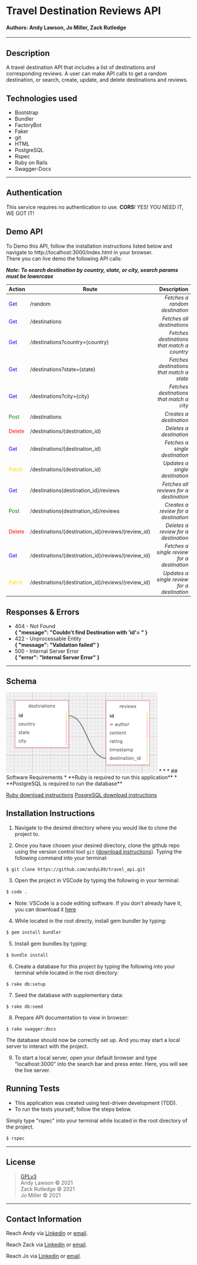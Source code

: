 # Travel Destination Reviews API
#### **Authors: Andy Lawson, Jo Miller, Zack Rutledge**
* * *

## Description

A travel destination API that includes a list of destinations and corresponding reviews. A user can make API calls to get a random destination, or search, create, update, and delete destinations and reviews.

## Technologies used

* Bootstrap
* Bundler
* FactoryBot
* Faker
* git
* HTML
* PostgreSQL
* Rspec
* Ruby on Rails
* Swagger-Docs

* * *

## Authentication

This service requires no authentication to use. **CORS**! YES! YOU NEED IT, WE GOT IT!

## Demo API

To Demo this API, follow the installation instructions listed below and navigate to http://localhost:3000/index.html in your browser. \
There you can live demo the following API calls:

**_Note: To search destination by country, state, or city, search params must be lowercase_**

 Action |  Route | Description
| :--- | --- | ---: |
| <span style="color:blue">Get</span> | /random | _Fetches a random destination_ |
| <span style="color:blue">Get</span> | /destinations | _Fetches all destinations_ |
| <span style="color:blue">Get</span> | /destinations?country={country} | _Fetches destinations that match a country_ |
| <span style="color:blue">Get</span> | /destinations?state={state} | _Fetches destinations that match a state_ |
| <span style="color:blue">Get</span> | /destinations?city={city} | _Fetches destinations that match a city_ |
| <span style="color:green">Post</span> | /destinations | _Creates a destination_ |
| <span style="color:red">Delete</span> | /destinations/{destination_id} | _Deletes a destination_ |
| <span style="color:blue">Get</span> | /destinations/{destination_id} | _Fetches a single destination_ |
| <span style="color:gold">Patch</span> | /destinations/{destination_id} | _Updates a single destination_ |
| <span style="color:blue">Get</span> | /destinations{destination_id}/reviews | _Fetches all reviews for a destination_ |
| <span style="color:green">Post</span> | /destinations{destination_id}/reviews | _Creates a review for a destination_     |
| <span style="color:red">Delete</span> | /destinations/{destination_id}/reviews/{review_id} | _Deletes a review for a destination_ |
| <span style="color:blue">Get</span> | /destinations/{destination_id}/reviews/{review_id} | _Fetches a single review for a destination_ |
| <span style="color:gold">Patch</span> | /destinations/{destination_id}/reviews/{review_id} | _Updates a single review for a destination_ |

## Responses & Errors

* 404 - Not Found \
  **{ "message": "Couldn't find Destination with 'id'=  " }**
* 422 - Unprocessable Entity \
  **{ "message": "Validation failed" }**
* 500 - Internal Server Error \
  **{ "error": "Internal Server Error" }**

* * *
## Schema

<img src="./public/images/api-schema.png" alt="Image of schema.">
* * *
## Software Requirements
* **Ruby is required to run this application**
* **PostgreSQL is required to run the database**

 <a href="https://www.learnhowtoprogram.com/ruby-and-rails/getting-started-with-ruby/installing-ruby">Ruby download instructions</a>
  <a href="https://www.learnhowtoprogram.com/ruby-and-rails/getting-started-with-ruby/installing-postgres">PosgreSQL download instructions</a>

## Installation Instructions
1. Navigate to the desired directory where you would like to clone the project to.

2. Once you have chosen your desired directory, clone the github repo using the version control tool `git` (<a href="https://www.learnhowtoprogram.com/introduction-to-programming/getting-started-with-intro-to-programming/git-and-github">download instructions</a>). Typing the following command into your terminal:
```bash
$ git clone https://github.com/andyL89/travel_api.git
```
3. Open the project in VSCode by typing the following in your terminal:

``` bash
$ code .
```
* Note: VSCode is a code editing software. If you don't already have it, you can download it <a href="https://code.visualstudio.com/">here</a>

4. While located in the root directy, install gem bundler by typing:

``` bash
$ gem install bundler
```

5. Install gem bundles by typing:

``` bash
$ bundle install
```

6. Create a database for this project by typing the following into your terminal while located in the root directory:
```
$ rake db:setup
```

7. Seed the database with supplementary data:
```
$ rake db:seed
```

8. Prepare API documentation to view in browser:
```
$ rake swagger:docs
```

The database should now be correctly set up. And you may start a local server to interact with the project.

9. To start a local server, open your default browser and type "localhost:3000" into the search bar and press enter. Here, you will see the live server.

## Running Tests
* This application was created using test-driven development (TDD).
* To run the tests yourself, follow the steps below.

Simply type "rspec" into your terminal while located in the root directory of the project.
``` bash
$ rspec
```
* * *

## License
> [GPLv3](https://choosealicense.com/licenses/gpl-3.0/)\
> Andy Lawson &copy; 2021 <br>
> Zack Rutledge &copy; 2021 <br>
> Jo Miller &copy; 2021

* * *

## Contact Information

Reach Andy via <a href="https://www.linkedin.com/in/andrew-lawson-dev/" target="_blank">Linkedin</a> or <a href="alawson89@gmail.com" target="_blank">email</a></li>.

Reach Zack via <a href="https://www.linkedin.com/in/zack-rutledge762/" target="_blank">Linkedin</a> or <a href="thorgrim88@gmail.com" target="_blank">email</a></li>.

Reach Jo via <a href="https://www.linkedin.com/in/jomillerde/" target="_blank">Linkedin</a> or <a href="joannadawnmiller@gmail.com" target="_blank">email</a></li>.